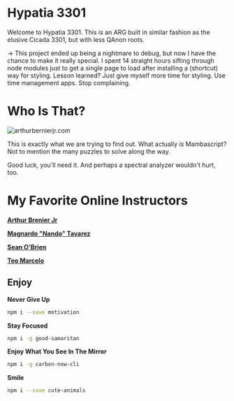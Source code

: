 # Hypatia 3301
Welcome to Hypatia 3301. This is an ARG built in similar fashion as the elusive Cicada 3301, but with less QAnon roots.

-> This project ended up being a nightmare to debug, but now I have the chance to make it really special. I spent 14 straight hours sifting through node modules just to get a single page to load after installing a (shortcut) way for styling. Lesson learned? Just give myself more time for styling. Use time management apps. Stop complaining.

# Who Is That?

![arthurbernierjr.com](https://cdn.discordapp.com/attachments/857857375800262666/882343187555975198/arthurgif.gif)

This is exactly what we are trying to find out. What actually *is* Mambascript? Not to mention the many puzzles to solve along the way.  

Good luck, you'll need it. And perhaps a spectral analyzer wouldn't hurt, too.


# My Favorite Online Instructors

[__Arthur Brenier Jr__](https://youtu.be/DSCEj6ZuHVw)

[__Magnardo "Nando" Tavarez__](https://youtu.be/Bs20uww1Tbc)

[__Sean O'Brien__](https://medium.com/@obrien.sean.dev/removing-the-transparent-background-in-preview-for-mac-a51145dda404)

[__Teo Marcelo__](https://youtu.be/FzIX9IaUzwM)

## Enjoy

**Never Give Up**
```bash
npm i --save motivation
```
**Stay Focused**
```bash
npm i -g good-samaritan
```

**Enjoy What You See In The Mirror**
```bash
npm i -g carbon-now-cli
```

**Smile**
```bash
npm i --save cute-animals
```

